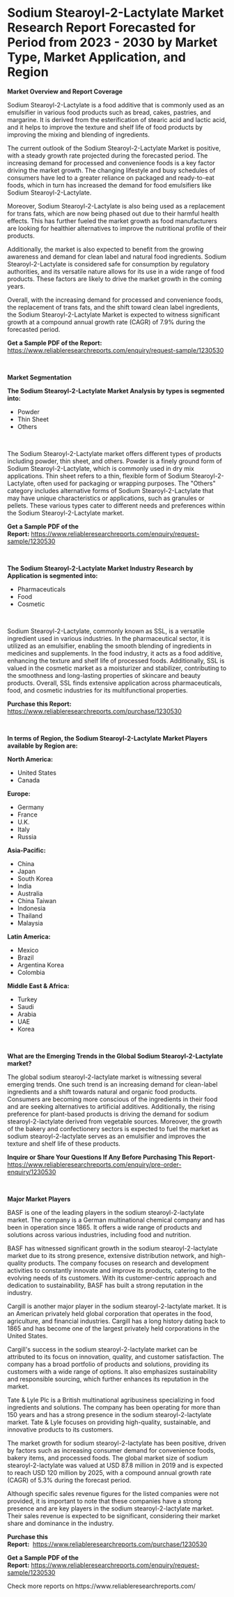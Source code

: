 <p><h1>Sodium Stearoyl-2-Lactylate Market Research Report Forecasted for Period from 2023 -  2030 by Market Type, Market Application, and Region</h1></p><p><strong>Market Overview and Report Coverage</strong></p>
<p><p>Sodium Stearoyl-2-Lactylate is a food additive that is commonly used as an emulsifier in various food products such as bread, cakes, pastries, and margarine. It is derived from the esterification of stearic acid and lactic acid, and it helps to improve the texture and shelf life of food products by improving the mixing and blending of ingredients.</p><p>The current outlook of the Sodium Stearoyl-2-Lactylate Market is positive, with a steady growth rate projected during the forecasted period. The increasing demand for processed and convenience foods is a key factor driving the market growth. The changing lifestyle and busy schedules of consumers have led to a greater reliance on packaged and ready-to-eat foods, which in turn has increased the demand for food emulsifiers like Sodium Stearoyl-2-Lactylate.</p><p>Moreover, Sodium Stearoyl-2-Lactylate is also being used as a replacement for trans fats, which are now being phased out due to their harmful health effects. This has further fueled the market growth as food manufacturers are looking for healthier alternatives to improve the nutritional profile of their products.</p><p>Additionally, the market is also expected to benefit from the growing awareness and demand for clean label and natural food ingredients. Sodium Stearoyl-2-Lactylate is considered safe for consumption by regulatory authorities, and its versatile nature allows for its use in a wide range of food products. These factors are likely to drive the market growth in the coming years.</p><p>Overall, with the increasing demand for processed and convenience foods, the replacement of trans fats, and the shift toward clean label ingredients, the Sodium Stearoyl-2-Lactylate Market is expected to witness significant growth at a compound annual growth rate (CAGR) of 7.9% during the forecasted period.</p></p>
<p><strong>Get a Sample PDF of the Report:</strong> <a href="https://www.reliableresearchreports.com/enquiry/request-sample/1230530">https://www.reliableresearchreports.com/enquiry/request-sample/1230530</a></p>
<p>&nbsp;</p>
<p><strong>Market Segmentation</strong></p>
<p><strong>The Sodium Stearoyl-2-Lactylate Market Analysis by types is segmented into:</strong></p>
<p><ul><li>Powder</li><li>Thin Sheet</li><li>Others</li></ul></p>
<p>&nbsp;</p>
<p><p>The Sodium Stearoyl-2-Lactylate market offers different types of products including powder, thin sheet, and others. Powder is a finely ground form of Sodium Stearoyl-2-Lactylate, which is commonly used in dry mix applications. Thin sheet refers to a thin, flexible form of Sodium Stearoyl-2-Lactylate, often used for packaging or wrapping purposes. The "Others" category includes alternative forms of Sodium Stearoyl-2-Lactylate that may have unique characteristics or applications, such as granules or pellets. These various types cater to different needs and preferences within the Sodium Stearoyl-2-Lactylate market.</p></p>
<p><strong>Get a Sample PDF of the Report:</strong>&nbsp;<a href="https://www.reliableresearchreports.com/enquiry/request-sample/1230530">https://www.reliableresearchreports.com/enquiry/request-sample/1230530</a></p>
<p>&nbsp;</p>
<p><strong>The Sodium Stearoyl-2-Lactylate Market Industry Research by Application is segmented into:</strong></p>
<p><ul><li>Pharmaceuticals</li><li>Food</li><li>Cosmetic</li></ul></p>
<p>&nbsp;</p>
<p><p>Sodium Stearoyl-2-Lactylate, commonly known as SSL, is a versatile ingredient used in various industries. In the pharmaceutical sector, it is utilized as an emulsifier, enabling the smooth blending of ingredients in medicines and supplements. In the food industry, it acts as a food additive, enhancing the texture and shelf life of processed foods. Additionally, SSL is valued in the cosmetic market as a moisturizer and stabilizer, contributing to the smoothness and long-lasting properties of skincare and beauty products. Overall, SSL finds extensive application across pharmaceuticals, food, and cosmetic industries for its multifunctional properties.</p></p>
<p><strong>Purchase this Report:</strong>&nbsp; <a href="https://www.reliableresearchreports.com/purchase/1230530">https://www.reliableresearchreports.com/purchase/1230530</a></p>
<p>&nbsp;</p>
<p><strong>In terms of Region, the Sodium Stearoyl-2-Lactylate Market Players available by Region are:</strong></p>
<p>
    <p> <strong> North America: </strong>
        <ul>
            <li>United States</li>
            <li>Canada</li>
        </ul>
        </p> 
    <p> <strong> Europe: </strong>
        <ul>
            <li>Germany</li>
            <li>France</li>
            <li>U.K.</li>
            <li>Italy</li>
            <li>Russia</li>
        </ul>
        </p> 
    <p> <strong> Asia-Pacific: </strong>
        <ul>
            <li>China</li>
            <li>Japan</li>
            <li>South Korea</li>
            <li>India</li>
            <li>Australia</li>
            <li>China Taiwan</li>
            <li>Indonesia</li>
            <li>Thailand</li>
            <li>Malaysia</li>
        </ul>
        </p> 
    <p> <strong> Latin America: </strong>
        <ul>
            <li>Mexico</li>
            <li>Brazil</li>
            <li>Argentina Korea</li>
            <li>Colombia</li>
        </ul>
        </p> 
    <p> <strong> Middle East & Africa: </strong>
        <ul>
            <li>Turkey</li>
            <li>Saudi</li>
            <li>Arabia</li>
            <li>UAE</li>
            <li>Korea</li>
        </ul>
    </p>
    </p>
<p>&nbsp;</p>
<p><strong>What are the Emerging Trends in the Global Sodium Stearoyl-2-Lactylate market?</strong></p>
<p><p>The global sodium stearoyl-2-lactylate market is witnessing several emerging trends. One such trend is an increasing demand for clean-label ingredients and a shift towards natural and organic food products. Consumers are becoming more conscious of the ingredients in their food and are seeking alternatives to artificial additives. Additionally, the rising preference for plant-based products is driving the demand for sodium stearoyl-2-lactylate derived from vegetable sources. Moreover, the growth of the bakery and confectionery sectors is expected to fuel the market as sodium stearoyl-2-lactylate serves as an emulsifier and improves the texture and shelf life of these products.</p></p>
<p><strong>Inquire or Share Your Questions If Any Before Purchasing This Report</strong>- <a href="https://www.reliableresearchreports.com/enquiry/pre-order-enquiry/1230530">https://www.reliableresearchreports.com/enquiry/pre-order-enquiry/1230530</a></p>
<p>&nbsp;</p>
<p><strong>Major Market Players</strong></p>
<p><p>BASF is one of the leading players in the sodium stearoyl-2-lactylate market. The company is a German multinational chemical company and has been in operation since 1865. It offers a wide range of products and solutions across various industries, including food and nutrition. </p><p>BASF has witnessed significant growth in the sodium stearoyl-2-lactylate market due to its strong presence, extensive distribution network, and high-quality products. The company focuses on research and development activities to constantly innovate and improve its products, catering to the evolving needs of its customers. With its customer-centric approach and dedication to sustainability, BASF has built a strong reputation in the industry.</p><p>Cargill is another major player in the sodium stearoyl-2-lactylate market. It is an American privately held global corporation that operates in the food, agriculture, and financial industries. Cargill has a long history dating back to 1865 and has become one of the largest privately held corporations in the United States. </p><p>Cargill's success in the sodium stearoyl-2-lactylate market can be attributed to its focus on innovation, quality, and customer satisfaction. The company has a broad portfolio of products and solutions, providing its customers with a wide range of options. It also emphasizes sustainability and responsible sourcing, which further enhances its reputation in the market.</p><p>Tate & Lyle Plc is a British multinational agribusiness specializing in food ingredients and solutions. The company has been operating for more than 150 years and has a strong presence in the sodium stearoyl-2-lactylate market. Tate & Lyle focuses on providing high-quality, sustainable, and innovative products to its customers.</p><p>The market growth for sodium stearoyl-2-lactylate has been positive, driven by factors such as increasing consumer demand for convenience foods, bakery items, and processed foods. The global market size of sodium stearoyl-2-lactylate was valued at USD 87.8 million in 2019 and is expected to reach USD 120 million by 2025, with a compound annual growth rate (CAGR) of 5.3% during the forecast period.</p><p>Although specific sales revenue figures for the listed companies were not provided, it is important to note that these companies have a strong presence and are key players in the sodium stearoyl-2-lactylate market. Their sales revenue is expected to be significant, considering their market share and dominance in the industry.</p></p>
<p><strong>Purchase this Report:</strong>&nbsp;&nbsp;<a href="https://www.reliableresearchreports.com/purchase/1230530">https://www.reliableresearchreports.com/purchase/1230530</a></p>
<p></p>
<p><strong>Get a Sample PDF of the Report:</strong>&nbsp;<a href="https://www.reliableresearchreports.com/enquiry/request-sample/1230530">https://www.reliableresearchreports.com/enquiry/request-sample/1230530</a></p>
<p>Check more reports on https://www.reliableresearchreports.com/</p>